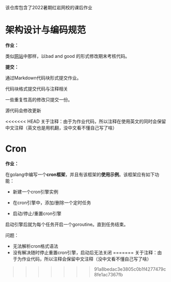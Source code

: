 该仓库包含了2022暑期红岩网校的课后作业

# 架构设计与编码规范

**作业：**

类似[网站](https://github.com/trekhleb/state-of-the-art-shitcode/blob/master/README.zh-CN.md)中那样，以bad and good 的形式修改期末考核代码。

**提交：**

通过Markdown代码块形式提交作业。

代码块格式提交代码与注释相关

一些重复性高的修改只提交一份。

源代码会修改更新

<<<<<<< HEAD
关于注释：由于为作业代码，所以注释在使用英文的同时会保留中文注释（英文也是用机翻，没中文看不懂自己写了啥）

# Cron

**作业：**

在golang中编写一个**cron框架**，并且有该框架的**使用示例**。该框架应有如下功能：

-  新建一个cron引擎实例 

-  在cron引擎中，添加/删除一个定时任务 

-  启动/停止/重置cron引擎 

启动引擎后就为每个任务开启一个goroutine。直到任务结束。

问题：

- 无法解析cron格式语法
- 没有解决随时停止重置cron引擎，启动后无法关闭
=======
关于注释：由于为作业代码，所以注释会保留中文注释（没中文看不懂自己写了啥）
>>>>>>> 91a8bedac3e3805c0b1f4277479c8fe1ac7367fb
